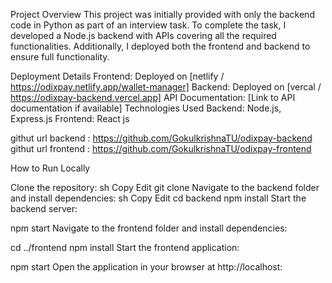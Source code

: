 Project Overview
This project was initially provided with only the backend code in Python as part of an interview task. To complete the task, I developed a Node.js backend with APIs covering all the required functionalities. Additionally, I deployed both the frontend and backend to ensure full functionality.

Deployment Details
Frontend: Deployed on [netlify / https://odixpay.netlify.app/wallet-manager]
Backend: Deployed on [vercal / https://odixpay-backend.vercel.app]
API Documentation: [Link to API documentation if available]
Technologies Used
Backend: Node.js, Express.js
Frontend: React js


githut url backend  : https://github.com/GokulkrishnaTU/odixpay-backend
githut url frontend  : https://github.com/GokulkrishnaTU/odixpay-frontend

How to Run Locally


Clone the repository:
sh
Copy
Edit
git clone <repository-url>
Navigate to the backend folder and install dependencies:
sh
Copy
Edit
cd backend
npm install
Start the backend server:

npm start
Navigate to the frontend folder and install dependencies:

cd ../frontend
npm install
Start the frontend application:

npm start
Open the application in your browser at http://localhost:<frontend-port>